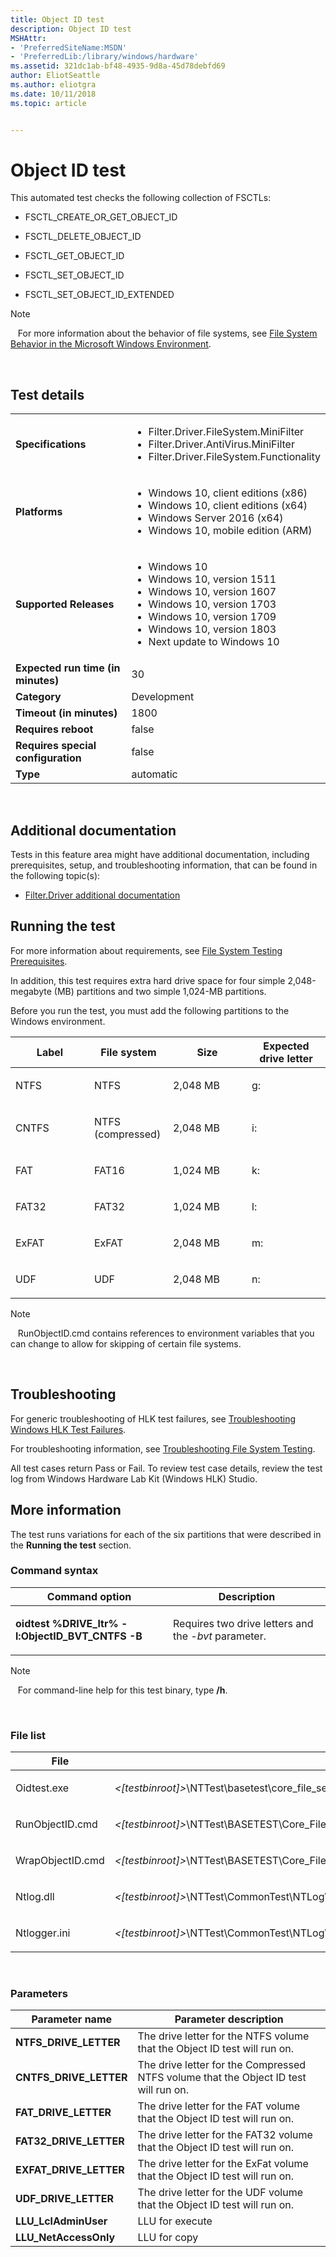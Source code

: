 ```yaml
---
title: Object ID test
description: Object ID test
MSHAttr:
- 'PreferredSiteName:MSDN'
- 'PreferredLib:/library/windows/hardware'
ms.assetid: 321dc1ab-bf48-4935-9d8a-45d78debfd69
author: EliotSeattle
ms.author: eliotgra
ms.date: 10/11/2018
ms.topic: article


---
```


# <span id="p_hlk_test.eba8e46b-d8de-45a9-bdaf-8107b6d0731c"></span>Object ID test


This automated test checks the following collection of FSCTLs:

-   FSCTL\_CREATE\_OR\_GET\_OBJECT\_ID

-   FSCTL\_DELETE\_OBJECT\_ID

-   FSCTL\_GET\_OBJECT\_ID

-   FSCTL\_SET\_OBJECT\_ID

-   FSCTL\_SET\_OBJECT\_ID\_EXTENDED

>[!NOTE]
>  
For more information about the behavior of file systems, see [File System Behavior in the Microsoft Windows Environment](http://go.microsoft.com/fwlink/?LinkId=236047).

 

## Test details
|||
|---|---|
| **Specifications**  | <ul><li>Filter.Driver.FileSystem.MiniFilter</li><li>Filter.Driver.AntiVirus.MiniFilter</li><li>Filter.Driver.FileSystem.Functionality</li></ul> |  
| **Platforms**   | <ul><li>Windows 10, client editions (x86)</li><li>Windows 10, client editions (x64)</li><li>Windows Server 2016 (x64)</li><li>Windows 10, mobile edition (ARM)</li></ul> |
| **Supported Releases** | <ul><li>Windows 10</li><li>Windows 10, version 1511</li><li>Windows 10, version 1607</li><li>Windows 10, version 1703</li><li>Windows 10, version 1709</li><li>Windows 10, version 1803</li><li>Next update to Windows 10</li></ul> |
|**Expected run time (in minutes)**| 30 |
|**Category**| Development |
|**Timeout (in minutes)**| 1800 |
|**Requires reboot**| false |
|**Requires special configuration**| false |
|**Type**| automatic |

 

## <span id="Additional_documentation"></span><span id="additional_documentation"></span><span id="ADDITIONAL_DOCUMENTATION"></span>Additional documentation


Tests in this feature area might have additional documentation, including prerequisites, setup, and troubleshooting information, that can be found in the following topic(s):

-   [Filter.Driver additional documentation](filter-driver-additional-documentation.md)

## <span id="Running_the_test"></span><span id="running_the_test"></span><span id="RUNNING_THE_TEST"></span>Running the test


For more information about requirements, see [File System Testing Prerequisites](file-system-testing-prerequisites.md).

In addition, this test requires extra hard drive space for four simple 2,048-megabyte (MB) partitions and two simple 1,024-MB partitions.

Before you run the test, you must add the following partitions to the Windows environment.

<table>
<colgroup>
<col width="25%" />
<col width="25%" />
<col width="25%" />
<col width="25%" />
</colgroup>
<thead>
<tr class="header">
<th>Label</th>
<th>File system</th>
<th>Size</th>
<th>Expected drive letter</th>
</tr>
</thead>
<tbody>
<tr class="odd">
<td><p>NTFS</p></td>
<td><p>NTFS</p></td>
<td><p>2,048 MB</p></td>
<td><p>g:</p></td>
</tr>
<tr class="even">
<td><p>CNTFS</p></td>
<td><p>NTFS (compressed)</p></td>
<td><p>2,048 MB</p></td>
<td><p>i:</p></td>
</tr>
<tr class="odd">
<td><p>FAT</p></td>
<td><p>FAT16</p></td>
<td><p>1,024 MB</p></td>
<td><p>k:</p></td>
</tr>
<tr class="even">
<td><p>FAT32</p></td>
<td><p>FAT32</p></td>
<td><p>1,024 MB</p></td>
<td><p>l:</p></td>
</tr>
<tr class="odd">
<td><p>ExFAT</p></td>
<td><p>ExFAT</p></td>
<td><p>2,048 MB</p></td>
<td><p>m:</p></td>
</tr>
<tr class="even">
<td><p>UDF</p></td>
<td><p>UDF</p></td>
<td><p>2,048 MB</p></td>
<td><p>n:</p></td>
</tr>
</tbody>
</table>

>[!NOTE]
>  
RunObjectID.cmd contains references to environment variables that you can change to allow for skipping of certain file systems.

 

## <span id="Troubleshooting"></span><span id="troubleshooting"></span><span id="TROUBLESHOOTING"></span>Troubleshooting


For generic troubleshooting of HLK test failures, see [Troubleshooting Windows HLK Test Failures](..\user\troubleshooting-windows-hlk-test-failures.md).

For troubleshooting information, see [Troubleshooting File System Testing](troubleshooting-file-system-testing.md).

All test cases return Pass or Fail. To review test case details, review the test log from Windows Hardware Lab Kit (Windows HLK) Studio.

## <span id="More_information"></span><span id="more_information"></span><span id="MORE_INFORMATION"></span>More information


The test runs variations for each of the six partitions that were described in the **Running the test** section.

### <span id="Command_syntax"></span><span id="command_syntax"></span><span id="COMMAND_SYNTAX"></span>Command syntax

<table>
<colgroup>
<col width="50%" />
<col width="50%" />
</colgroup>
<thead>
<tr class="header">
<th>Command option</th>
<th>Description</th>
</tr>
</thead>
<tbody>
<tr class="odd">
<td><p><strong>oidtest %DRIVE_ltr% -l:ObjectID_BVT_CNTFS -B</strong></p></td>
<td><p>Requires two drive letters and the <em>-bvt</em> parameter.</p></td>
</tr>
</tbody>
</table>

>[!NOTE]
>  
For command-line help for this test binary, type **/h**.

 

### <span id="File_list"></span><span id="file_list"></span><span id="FILE_LIST"></span>File list

<table>
<colgroup>
<col width="50%" />
<col width="50%" />
</colgroup>
<thead>
<tr class="header">
<th>File</th>
<th>Location</th>
</tr>
</thead>
<tbody>
<tr class="odd">
<td><p>Oidtest.exe</p></td>
<td><p><em>&lt;[testbinroot]&gt;</em>\NTTest\basetest\core_file_services\ntfs\oid\</p></td>
</tr>
<tr class="even">
<td><p>RunObjectID.cmd</p></td>
<td><p><em>&lt;[testbinroot]&gt;</em>\NTTest\BASETEST\Core_File_Services\FilterManager\TestSuite\Scripts\FileSystems\</p></td>
</tr>
<tr class="odd">
<td><p>WrapObjectID.cmd</p></td>
<td><p><em>&lt;[testbinroot]&gt;</em>\NTTest\BASETEST\Core_File_Services\FilterManager\TestSuite\Scripts\FileSystems\</p></td>
</tr>
<tr class="even">
<td><p>Ntlog.dll</p></td>
<td><p><em>&lt;[testbinroot]&gt;</em>\NTTest\CommonTest\NTLog\</p></td>
</tr>
<tr class="odd">
<td><p>Ntlogger.ini</p></td>
<td><p><em>&lt;[testbinroot]&gt;</em>\NTTest\CommonTest\NTLog\</p></td>
</tr>
</tbody>
</table>

 

### <span id="Parameters"></span><span id="parameters"></span><span id="PARAMETERS"></span>Parameters

| Parameter name           | Parameter description                                                                |
|--------------------------|--------------------------------------------------------------------------------------|
| **NTFS\_DRIVE\_LETTER**  | The drive letter for the NTFS volume that the Object ID test will run on.            |
| **CNTFS\_DRIVE\_LETTER** | The drive letter for the Compressed NTFS volume that the Object ID test will run on. |
| **FAT\_DRIVE\_LETTER**   | The drive letter for the FAT volume that the Object ID test will run on.             |
| **FAT32\_DRIVE\_LETTER** | The drive letter for the FAT32 volume that the Object ID test will run on.           |
| **EXFAT\_DRIVE\_LETTER** | The drive letter for the ExFat volume that the Object ID test will run on.           |
| **UDF\_DRIVE\_LETTER**   | The drive letter for the UDF volume that the Object ID test will run on.             |
| **LLU\_LclAdminUser**    | LLU for execute                                                                      |
| **LLU\_NetAccessOnly**   | LLU for copy                                                                         |

 

 

 







